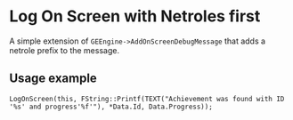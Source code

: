 # Log On Screen with Netroles first

A simple extension of `GEEngine->AddOnScreenDebugMessage` that adds a netrole prefix to the message.

## Usage example

```
LogOnScreen(this, FString::Printf(TEXT("Achievement was found with ID '%s' and progress'%f'"), *Data.Id, Data.Progress));
```
